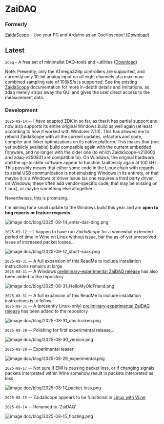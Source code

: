 # ZaiDAQ



### Formerly

[ZaidaScope](https://github.com/ZaidaTek/ZaidaScope/blob/master/scope/ReadMe.md) - Use your PC and Arduino as an Oscilloscope! ([Download](https://github.com/ZaidaTek/ZaiDAQ/releases/tag/zaidascope-v210603))  



## Latest

`zdaq` - A free set of minimalist DAQ-tools and -utilities ([Download](https://github.com/ZaidaTek/ZaiDAQ/releases/tag/zdaq-v250831))

Note: Presently, only the ATmega328p controllers are supported, and currently only 10-bit analog input on all eight channels at a maximum combined sampling rate of 100kS/s is supported. See the existing [ZaidaScope](https://github.com/ZaidaTek/ZaidaScope/blob/master/scope/ReadMe.md) documentation for more in-depth details and limitations, as zdaq merely strips away the GUI and gives the user direct access to the measurement data.



### Development

`2025-09-14` -- I have adapted ZDK in so far, as that it has partial support and now also supports its entire original Windows build as well again (at least according to how it worked with Windows 7/10). This has allowed me to rebuild ZaidaScope with all the current updates, refactors and code, compiler and linker optimizations on its native platform. This makes *that* (not yet publicly available) build compatible again with the current embedded firmware, and no longer with the older one (to which ZaidaScope-v210603 and zdaq-v250831 are compatible to). On Windows, the original hardware and the up-to-date software appear to function faultlessly again at 100 kHz. This possibly means that either some code in the Linux chain with regards to serial USB communication is not emulating Windows in its entirety, or that maybe it is a Windows or driver issue (as one requires a third party driver on Windows; these often add vendor-specific code, that may be missing on Linux), or maybe something else altogether.

Nevertheless, this is promising.

I'm aiming for a small update to the Windows build this year and am **open to bug reports or feature requests**.

![image doc/blog/2025-09-14_enter-das-ding.png](https://github.com/ZaidaTek/ZaidaScope/blob/master/doc/blog/2025-09-14_enter-das-ding.png "...wait, why are the paths full of escape characters? :P")




`2025-09-12` -- I happen to have run *ZaidaScope*  for a somewhat extended period of time in Wine on Linux without issue, bar the as-of-yet unresolved issue of increased packet losses...

![image doc/blog/2025-09-12_short-soak.png](https://github.com/ZaidaTek/ZaidaScope/blob/master/doc/blog/2025-09-12_short-soak.png "Having to reupload a sketch to set the rate is admiteddly a bit of a drag...")



`2025-08-31` -- A full expansion of this ReadMe to include installation instructions remains at large  
`2025-08-31` -- A Windows [preliminary-experimental ZaiDAQ release](https://github.com/ZaidaTek/ZaiDAQ/releases) has also been added to the repository

![image doc/blog/2025-08-31_HelloMyOldFriend.png](https://github.com/ZaidaTek/ZaidaScope/blob/master/doc/blog/2025-08-31_HelloMyOldFriend.png "Having avoided Vista, I was late to 7, convinced it was just as messy; I made up for that, I think.")

`2025-08-31` -- A full expansion of this ReadMe to include installation instructions is to follow  
`2025-08-31` -- A (presently Linux-only) [preliminary-experimental ZaiDAQ release](https://github.com/ZaidaTek/ZaiDAQ/releases) has been added to the repository

![image doc/blog/2025-08-31_das-kraken.png](https://github.com/ZaidaTek/ZaidaScope/blob/master/doc/blog/2025-08-31_das-kraken.png "2004 and 2006, the first live giant squid footages in the world; only recently, the colossal squid now too!")



`2025-08-30` -- Polishing for first experimental release...

![image doc/blog/2025-08-30_version.png](https://github.com/ZaidaTek/ZaidaScope/blob/master/doc/blog/2025-08-30_version.png "...'YYDDD 'is even shorter! :P")



`2025-08-29` -- Experimental teaser

![image doc/blog/2025-08-29_experimental.png](https://github.com/ZaidaTek/ZaidaScope/blob/master/doc/blog/2025-08-29_experimental.png "There are a lot of implications pertaining non-ANSI data output...")



`2025-08-17` -- Not sure if EMI is causing packet loss, or if changing signals' packets interpreted within Wine somehow result in packets interpreted as loss

![image doc/blog/2025-08-17_packet-loss.png](https://github.com/ZaidaTek/ZaidaScope/blob/master/doc/blog/2025-08-17_packet-loss.png "It's still that one PCB you see in the pic in the Electrical part of the ReadMe.")



`2025-08-15` -- ZaidaScope appears to be functional in [Linux with Wine](scope/ReadMe.md#linux)



`2025-08-14` -- Renamed to 'ZaiDAQ'

![image doc/blog/2025-08-15_floating.png](https://github.com/ZaidaTek/ZaidaScope/blob/master/doc/blog/2025-08-15_floating.png "Coming soon: 'zdaq' a native Linux console version! Also, that first ADC-sample is a 'wraparound discardable.'")



